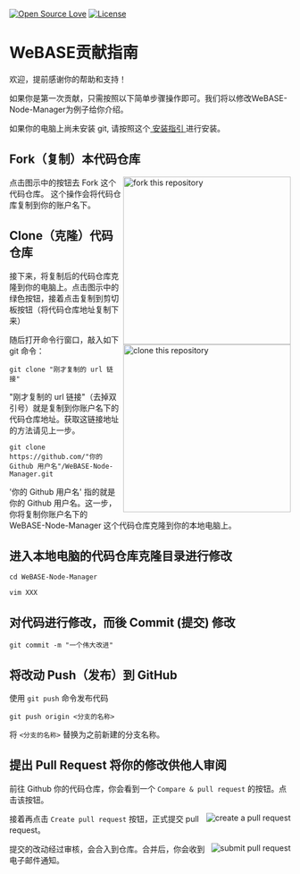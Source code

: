 [![Open Source Love](https://badges.frapsoft.com/os/v1/open-source.svg?v=103)](https://github.com/ellerbrock/open-source-badges/)
[![License](https://img.shields.io/badge/license-Apache%202-4EB1BA.svg)](https://www.apache.org/licenses/LICENSE-2.0.html)

# WeBASE贡献指南

欢迎，提前感谢你的帮助和支持！

如果你是第一次贡献，只需按照以下简单步骤操作即可。我们将以修改WeBASE-Node-Manager为例子给你介绍。

如果你的电脑上尚未安装 git, 请按照这个[ 安装指引 ](https://help.github.com/articles/set-up-git/)进行安装。

## Fork（复制）本代码仓库
<img align="right" width="300" src="../../images/contribution/fork.png" alt="fork this repository" />

点击图示中的按钮去 Fork 这个代码仓库。
这个操作会将代码仓库复制到你的账户名下。

## Clone（克隆）代码仓库

<img align="right" width="300" src="../../images/contribution/clone.png" alt="clone this repository" />

接下来，将复制后的代码仓库克隆到你的电脑上。点击图示中的绿色按钮，接着点击复制到剪切板按钮（将代码仓库地址复制下来）

随后打开命令行窗口，敲入如下 git 命令：

```
git clone "刚才复制的 url 链接"
```
"刚才复制的 url 链接"（去掉双引号）就是复制到你账户名下的代码仓库地址。获取这链接地址的方法请见上一步。

```
git clone https://github.com/"你的 Github 用户名"/WeBASE-Node-Manager.git
```

'你的 Github 用户名' 指的就是你的 Github 用户名。这一步，你将复制你账户名下的 WeBASE-Node-Manager 这个代码仓库克隆到你的本地电脑上。

## 进入本地电脑的代码仓库克隆目录进行修改
```
cd WeBASE-Node-Manager

vim XXX
```

## 对代码进行修改，而後 Commit (提交) 修改

```
git commit -m "一个伟大改进"
```

## 将改动 Push（发布）到 GitHub

使用 `git push` 命令发布代码
```
git push origin <分支的名称>
```
将 `<分支的名称>` 替换为之前新建的分支名称。

## 提出 Pull Request 将你的修改供他人审阅

前往 Github 你的代码仓库，你会看到一个 `Compare & pull request` 的按钮。点击该按钮。

<img style="float: right;" src="../../images/contribution/pr.png" alt="create a pull request" />

接着再点击 `Create pull request` 按钮，正式提交 pull request。

<img style="float: right;" src="../../images/contribution/create-pull-request.png" alt="submit pull request" />

提交的改动经过审核，会合入到仓库。合并后，你会收到电子邮件通知。

